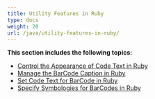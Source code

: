 ```yaml
---
title: Utility Features in Ruby
type: docs
weight: 20
url: /java/utility-features-in-ruby/
---
```


**This section includes the following topics:**

- [Control the Appearance of Code Text in Ruby](/barcode/java/control-the-appearance-of-code-text-in-ruby-html/)
- [Manage the BarCode Caption in Ruby](/barcode/java/manage-the-barcode-caption-in-ruby-html/)
- [Set Code Text for BarCode in Ruby](/barcode/java/set-code-text-for-barcode-in-ruby-html/)
- [Specify Symbologies for BarCodes in Ruby](/barcode/java/specify-symbologies-for-barcodes-in-ruby-html/)
